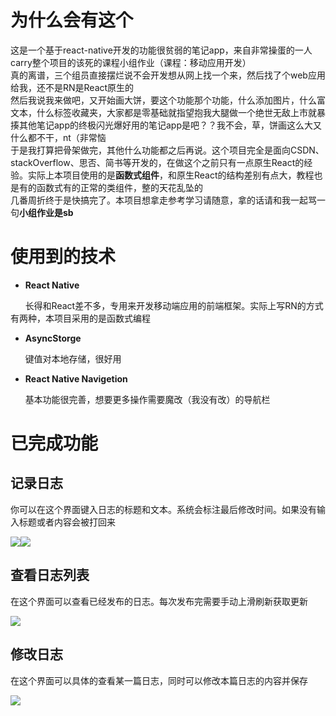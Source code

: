 # 为什么会有这个
这是一个基于react-native开发的功能很贫弱的笔记app，来自非常操蛋的一人carry整个项目的该死的课程小组作业（课程：移动应用开发）
<br>
真的离谱，三个组员直接摆烂说不会开发想从网上找一个来，然后找了个web应用给我，还不是RN是React原生的
<br>
然后我说我来做吧，又开始画大饼，要这个功能那个功能，什么添加图片，什么富文本，什么标签收藏夹，大家都是零基础就指望抱我大腿做一个绝世无敌上市就暴揍其他笔记app的终极闪光爆好用的笔记app是吧？？我不会，草，饼画这么大又什么都不干，nt（非常恼
<br>
于是我打算把骨架做完，其他什么功能都之后再说。这个项目完全是面向CSDN、stackOverflow、思否、简书等开发的，在做这个之前只有一点原生React的经验。实际上本项目使用的是**函数式组件**，和原生React的结构差别有点大，教程也是有的函数式有的正常的类组件，整的天花乱坠的
<br>
几番周折终于是快搞完了。本项目想拿走参考学习请随意，拿的话请和我一起骂一句**小组作业是sb**

# 使用到的技术
- **React Native**

&nbsp;&nbsp;&nbsp;&nbsp;&nbsp;&nbsp;长得和React差不多，专用来开发移动端应用的前端框架。实际上写RN的方式有两种，本项目采用的是函数式编程
- **AsyncStorge**

&nbsp;&nbsp;&nbsp;&nbsp;&nbsp;&nbsp;键值对本地存储，很好用
- **React Native Navigetion**

&nbsp;&nbsp;&nbsp;&nbsp;&nbsp;&nbsp;基本功能很完善，想要更多操作需要魔改（我没有改）的导航栏

# 已完成功能
## 记录日志
你可以在这个界面键入日志的标题和文本。系统会标注最后修改时间。如果没有输入标题或者内容会被打回来

<img src="https://raw.githubusercontent.com/Guiny-Time/PictureBed/main/20211225224717.png"/><img src="https://raw.githubusercontent.com/Guiny-Time/PictureBed/main/20211225224640.png"/>
<br>

## 查看日志列表
在这个界面可以查看已经发布的日志。每次发布完需要手动上滑刷新获取更新

<img src="https://raw.githubusercontent.com/Guiny-Time/PictureBed/main/20211225224538.png"/>
<br>

## 修改日志
在这个界面可以具体的查看某一篇日志，同时可以修改本篇日志的内容并保存

<img src="https://raw.githubusercontent.com/Guiny-Time/PictureBed/main/20211225224457.png"/>
<br>

